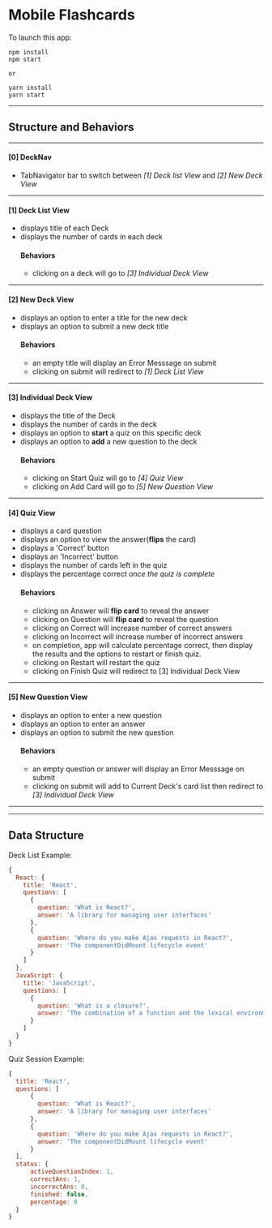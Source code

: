 # Mobile Flashcards

To launch this app:

```
npm install
npm start

or

yarn install
yarn start
```
---
## Structure and Behaviors
---
#### [0] DeckNav 
  * TabNavigator bar to switch between *[1] Deck list View* and *[2] New Deck View*

---

#### [1] Deck List View
  * displays title of each Deck
  * displays the number of cards in each deck
    #### Behaviors
    * clicking on a deck will go to *[3] Individual Deck View*

---

#### [2] New Deck View
  * displays an option to enter a title for the new deck
  * displays an option to submit a new deck title
    #### Behaviors
    * an empty title will display an Error Messsage on submit
    * clicking on submit will redirect to *[1] Deck List View*

---

#### [3] Individual Deck View
  * displays the title of the Deck
  * displays the number of cards in the deck
  * displays an option to **start** a quiz on this specific deck
  * displays an option to **add** a new question to the deck
    #### Behaviors
    *  clicking on Start Quiz will go to *[4] Quiz View*
    *  clicking on Add Card will go to *[5] New Question View*

---

#### [4] Quiz View
  * displays a card question
  * displays an option to view the answer(**flips** the card)
  * displays a 'Correct' button
  * displays an 'Incorrect' button
  * displays the number of cards left in the quiz
  * displays the percentage correct *once the quiz is complete*
      #### Behaviors
    *  clicking on Answer will **flip card** to reveal the answer
    *  clicking on Question will **flip card** to reveal the question
    *  clicking on Correct will increase number of correct answers
    *  clicking on Incorrect will increase number of incorrect answers
    *  on completion, app will calculate percentage correct, then display the results and the options to restart or finish quiz.
    * clicking on Restart will restart the quiz
    * clicking on Finish Quiz will redirect to [3] Individual Deck View

---

#### [5] New Question View
  * displays an option to enter a new question
  * displays an option to enter an answer
  * displays an option to submit the new question
      #### Behaviors
    * an empty question or answer will display an Error Messsage on submit
    * clicking on submit will add to Current Deck's card list then redirect to *[3] Individual Deck View*
  ---

  ---

  ## Data Structure

   Deck List Example:
  ```javascript
  {
    React: {
      title: 'React',
      questions: [
        {
          question: 'What is React?',
          answer: 'A library for managing user interfaces'
        },
        {
          question: 'Where do you make Ajax requests in React?',
          answer: 'The componentDidMount lifecycle event'
        }
      ]
    },
    JavaScript: {
      title: 'JavaScript',
      questions: [
        {
          question: 'What is a closure?',
          answer: 'The combination of a function and the lexical environment within which that function was declared.'
        }
      ]
    }
}
  ```

  Quiz Session Example:
  ```javascript
  {
    title: 'React',
    questions: [
        {
          question: 'What is React?',
          answer: 'A library for managing user interfaces'
        },
        {
          question: 'Where do you make Ajax requests in React?',
          answer: 'The componentDidMount lifecycle event'
        }
    ],
    status: {
        activeQuestionIndex: 1,
        correctAns: 1,
        incorrectAns: 0,
        finished: false,
        percentage: 0
    }
  }
  ```